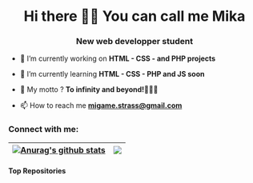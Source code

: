 <h1 align="center">Hi there 👋🏽 You can call me Mika</h1>
<h3 align="center">New web developper student</h3>



- 🔭 I’m currently working on **HTML - CSS - and PHP projects**

- 🌱 I’m currently learning **HTML - CSS - PHP and JS soon**

- 💭 My motto ? **To infinity and beyond!👨🏼‍🚀**

- 📫 How to reach me **migame.strass@gmail.com**

<h3 align="left">Connect with me:</h3>
<p align="left">
</p>

| <a href="https://github.com/HMikaR/github-readme-stats"><img align="center" src="https://github-readme-stats.vercel.app/api?username=HMikaR&show_icons=true&include_all_commits=true&theme=buefy&hide_border=true" alt="Anurag's github stats" /></a> | <a href="https://github.com/HMikaR/github-readme-stats"><img align="center" src="https://github-readme-stats.vercel.app/api/top-langs/?username=HMikaR&layout=compact&theme=buefy&hide_border=true" /></a> |
| ------------- | ------------- |

#### Top Repositories



<br />
<br />
